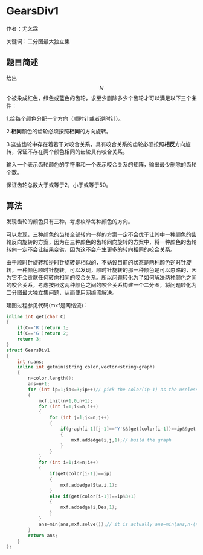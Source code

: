 # GearsDiv1
作者：尤艺霖

关键词：二分图最大独立集

## 题目简述
给出 $$N$$ 个被染成红色，绿色或蓝色的齿轮，求至少删除多少个齿轮才可以满足以下三个条件：

1.给每个颜色分配一个方向（顺时针或者逆时针）。

2.**相同**颜色的齿轮必须按照**相同**的方向旋转。

3.这些齿轮中存在着若干对咬合关系，具有咬合关系的齿轮必须按照**相反**方向旋转，保证不存在两个颜色相同的齿轮具有咬合关系。

输入一个表示齿轮颜色的字符串和一个表示咬合关系的矩阵，输出最少删除的齿轮个数。

保证齿轮总数大于或等于2，小于或等于50。
## 算法
发现齿轮的颜色只有三种，考虑枚举每种颜色的方向。

可以发现，三种颜色的齿轮全部转向一样的方案一定不会优于让其中一种颜色的齿轮反向旋转的方案，因为在三种颜色的齿轮同向旋转的方案中，将一种颜色的齿轮转向一定不会让结果变劣，因为这不会产生更多的转向相同的咬合关系。

由于顺时针旋转和逆时针旋转是相似的，不妨设目前的状态是两种颜色逆时针旋转，一种颜色顺时针旋转。可以发现，顺时针旋转的那一种颜色是可以忽略的，因为它不会贡献任何转向相同的咬合关系。所以问题转化为了如何解决两种颜色之间的咬合关系，考虑按照这两种颜色之间的咬合关系构建一个二分图，将问题转化为二分图最大独立集问题，从而使用网络流解决。

建图过程参见代码(mxf是网络流)：

```C++
inline int get(char C)
{
	if(C=='R')return 1;
	if(C=='G')return 2;
	return 3;
}
struct GearsDiv1
{
	int n,ans;
	inline int getmin(string color,vector<string>graph)
	{
		n=color.length(); 
		ans=n+1;
		for (int ip=1;ip<=3;ip++)// pick the color(ip-1) as the useless color
		{
			mxf.init(n+1,0,n+1);
			for (int i=1;i<=n;i++)
			{
				for (int j=1;j<=n;j++)
				{
					if(graph[i-1][j-1]=='Y'&&(get(color[i-1])==ip&&get(color[j-1])==ip%3+1))
					{
						mxf.addedge(i,j,1);// build the graph
					}
				}
			}
			for (int i=1;i<=n;i++)
			{
				if(get(color[i-1])==ip)
				{
					mxf.addedge(Sta,i,1);
				}
				else if(get(color[i-1])==ip%3+1)
				{
					mxf.addedge(i,Des,1);
				}
			}
			ans=min(ans,mxf.solve());// it is actually ans=min(ans,n-(n-mxf.solve()))
		}
		return ans;
	}
};
```